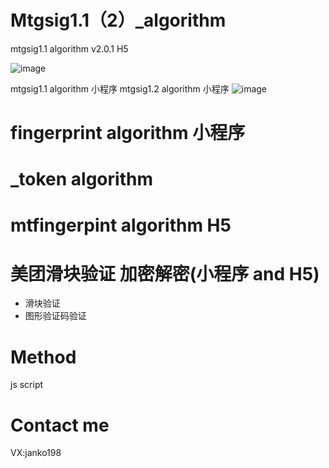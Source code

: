 # Mtgsig1.1（2）_algorithm
mtgsig1.1 algorithm v2.0.1  H5

![image](https://github.com/liuyuanjun520/Mtgsig1.1_algorithm/assets/54762364/cb2cba14-475e-48e8-a4c7-20eaefe079df)

mtgsig1.1 algorithm 小程序
mtgsig1.2 algorithm  小程序
![image](https://github.com/liuyuanjun520/Mtgsig1.1_algorithm/assets/54762364/0ae2d583-9656-470e-9a63-bf32e8b1cb97)

# fingerprint algorithm 小程序

# _token algorithm

# mtfingerpint algorithm  H5

# 美团滑块验证 加密解密(小程序 and H5)
 - 滑块验证
 - 图形验证码验证

# Method
  js script
# Contact me
VX:janko198
